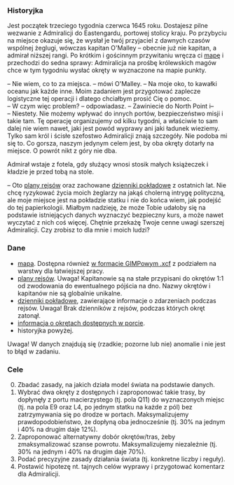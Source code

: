 ### Historyjka

Jest początek trzeciego tygodnia czerwca 1645 roku. Dostajesz pilne wezwanie z Admiralicji do Eastengardu, portowej stolicy kraju. Po przybyciu na miejsce okazuje się, że wysłał je twój przyjaciel z dawnych czasów wspólnej żeglugi, wówczas kapitan O'Malley – obecnie już nie kapitan, a admirał niższej rangi. Po krótkim i gościnnym przywitaniu wręcza ci [mapę](https://raw.githubusercontent.com/mbloch1/ahoy-ahoy/master/mapa.png) i przechodzi do sedna sprawy: Admiralicja na prośbę królewskich magów chce w tym tygodniu wysłać okręty w wyznaczone na mapie punkty.

 – Nie wiem, co to za miejsca. – mówi O'Malley. – Na moje oko, to kawałki oceanu jak każde inne. Moim zadaniem jest przygotować zaplecze logistyczne tej operacji i dlatego chciałbym prosić Cię o pomoc.<br/>
 – W czym więc problem? – odpowiadasz. – Zawiniecie do North Point i–<br/>
 – Niestety. Nie możemy wpływać do innych portów, bezpieczeństwo misji i takie tam. Tę operację organizujemy od kilku tygodni, a właściwie to sam dalej nie wiem nawet, jaki jest powód wyprawy ani jaki ładunek wieziemy. Tylko sam król i ścisłe szefostwo Admiralicji znają szczegóły. Nie podoba mi się to. Co gorsza, naszym jedynym celem jest, by oba okręty dotarły na miejsce. O powrót nikt z góry nie dba.

Admirał wstaje z fotela, gdy służący wnosi stosik małych książeczek i kładzie je przed tobą na stole.

 – Oto [plany rejsów](https://raw.githubusercontent.com/mbloch1/ahoy-ahoy/master/rejsy.csv) oraz zachowane [dzienniki pokładowe](https://raw.githubusercontent.com/mbloch1/ahoy-ahoy/master/dzienniki.csv) z ostatnich lat. Nie chcę ryzykować życia moich żeglarzy na jakąś cholerną intrygę polityczną, ale moje miejsce jest na pokładzie statku i nie do końca wiem, jak podejść do tej papierkologii. Miałbym nadzieję, że może Tobie udałoby się na podstawie istniejących danych wyznaczyć bezpieczny kurs, a może nawet wyczytać z nich coś więcej. Chętnie przekażę Twoje cenne uwagi szerszej Admiralicji. Czy zrobisz to dla mnie i moich ludzi?

### Dane

 * [mapa](https://raw.githubusercontent.com/mbloch1/ahoy-ahoy/master/mapa.png). Dostępna również [w formacie GIMPowym .xcf](https://raw.githubusercontent.com/mbloch1/ahoy-ahoy/master/mapa.xcf) z podziałem na warstwy dla łatwiejszej pracy. 
 * [plany rejsów](https://raw.githubusercontent.com/mbloch1/ahoy-ahoy/master/rejsy.csv). Uwaga! Kapitanowie są na stałe przypisani do okrętów 1:1 od zwodowania do ewentualnego pójścia na dno. Nazwy okrętów i kapitanów nie są globalnie unikalne.
 * [dzienniki pokładowe](https://raw.githubusercontent.com/mbloch1/ahoy-ahoy/master/dzienniki.csv), zawierające informacje o zdarzeniach podczas rejsów. Uwaga! Brak dzienników z rejsów, podczas których okręt zatonął.
 * [informacja o okrętach dostępnych w porcie](https://raw.githubusercontent.com/mbloch1/ahoy-ahoy/master/okrety.csv).
 * historyjka powyżej.

 Uwaga! W danych znajdują się (rzadkie; pozorne lub nie) anomalie i nie jest to błąd w zadaniu.

### Cele
 0) Zbadać zasady, na jakich działa model świata na podstawie danych.
 1) Wybrać dwa okręty z dostępnych i zaproponować takie trasy, by dopłynęły z portu macierzystego (tj. pola Q11) do wyznaczonych miejsc (tj. na pola E9 oraz L4, po jednym statku na każde z pól) bez zatrzymywania się po drodze w portach. Maksymalizujemy prawdopodobieństwo, że dopłyną oba jednocześnie (tj. 30% na jednym i 40% na drugim daje 12%).
 2) Zaproponować alternatywny dobór okrętów/tras, żeby zmaksymalizować szanse powrotu. Maksymalizujemy niezależnie (tj. 30% na jednym i 40% na drugim daje 70%).
 3) Podać precyzyjne zasady działania świata (tj. konkretne liczby i reguły).
 4) Postawić hipotezę nt. tajnych celów wyprawy i przygotować komentarz dla Admiralicji.

